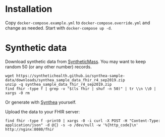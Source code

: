 # Installation

Copy `docker-compose.example.yml` to `docker-compose.override.yml` and change as needed.
Start with `docker-compose up -d`.

# Synthetic data

Download synthetic data from [SyntheticMass](https://synthea.mitre.org/downloads).
You may want to keep random 50 (or any other number) records.

```
wget https://synthetichealth.github.io/synthea-sample-data/downloads/synthea_sample_data_fhir_r4_sep2019.zip
unzip -q synthea_sample_data_fhir_r4_sep2019.zip
find fhir -type f | grep -v "$(ls fhir | shuf -n 50)" | tr \\n \\0 | xargs -0 rm
```

Or generate with [Synthea](https://synthea.mitre.org/) yourself.

Upload the data to your FHIR server:

```
find fhir -type f -print0 | xargs -0 -i curl -X POST -H "Content-Type: application/json" -d @{} -s -o /dev/null -w '%{http_code}\n' http://nginx:8080/fhir
```
